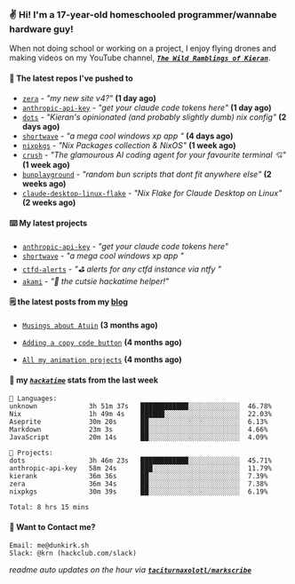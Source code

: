 ### ✌️ Hi! I'm a 17-year-old homeschooled programmer/wannabe hardware guy!

When not doing school or working on a project, I enjoy flying drones and making videos on my YouTube channel, [**_`The Wild Ramblings of Kieran`_**](https://youtube.com/@kieran.rambles).

#### 👷 The latest repos I've pushed to

- [`zera`](https://github.com/taciturnaxolotl/zera) - _"my new site v4?"_ **(1 day ago)**
- [`anthropic-api-key`](https://github.com/taciturnaxolotl/anthropic-api-key) - _"get your claude code tokens here"_ **(1 day ago)**
- [`dots`](https://github.com/taciturnaxolotl/dots) - _"Kieran's opinionated (and probably slightly dumb) nix config"_ **(2 days ago)**
- [`shortwave`](https://github.com/taciturnaxolotl/shortwave) - _"a mega cool windows xp app "_ **(4 days ago)**
- [`nixpkgs`](https://github.com/NixOS/nixpkgs) - _"Nix Packages collection & NixOS"_ **(1 week ago)**
- [`crush`](https://github.com/charmbracelet/crush) - _"The glamourous AI coding agent for your favourite terminal 💘"_ **(1 week ago)**
- [`bunplayground`](https://github.com/taciturnaxolotl/bunplayground) - _"random bun scripts that dont fit anywhere else"_ **(2 weeks ago)**
- [`claude-desktop-linux-flake`](https://github.com/k3d3/claude-desktop-linux-flake) - _"Nix Flake for Claude Desktop on Linux"_ **(2 weeks ago)**

#### ⌨️ My latest projects

- [`anthropic-api-key`](https://github.com/taciturnaxolotl/anthropic-api-key) - _"get your claude code tokens here"_
- [`shortwave`](https://github.com/taciturnaxolotl/shortwave) - _"a mega cool windows xp app "_
- [`ctfd-alerts`](https://github.com/taciturnaxolotl/ctfd-alerts) - _"⛳ alerts for any ctfd instance via ntfy "_
- [`akami`](https://github.com/taciturnaxolotl/akami) - _"🌷 the cutsie hackatime helper!"_

#### 🗒️ the latest posts from my [blog](https://dunkirk.sh)

- [`Musings about Atuin`](https://dunkirk.sh/blog/atuin/) **(3 months ago)**

- [`Adding a copy code button`](https://dunkirk.sh/blog/adding-a-copy-button/) **(4 months ago)**

- [`All my animation projects`](https://dunkirk.sh/blog/my-animations/) **(4 months ago)**



#### 📡 my [_`hackatime`_](https://waka.hackclub.com) stats from the last week

```text
💾 Languages:
unknown             3h 51m 37s   ████████████░░░░░░░░░░░░░  46.78%
Nix                 1h 49m 4s    ██████░░░░░░░░░░░░░░░░░░░  22.03%
Aseprite            30m 20s      ██░░░░░░░░░░░░░░░░░░░░░░░  6.13%
Markdown            23m 3s       ██░░░░░░░░░░░░░░░░░░░░░░░  4.66%
JavaScript          20m 14s      ██░░░░░░░░░░░░░░░░░░░░░░░  4.09%

💼 Projects:
dots                3h 46m 23s   ████████████░░░░░░░░░░░░░  45.71%
anthropic-api-key   58m 24s      ███░░░░░░░░░░░░░░░░░░░░░░  11.79%
kierank             36m 36s      ██░░░░░░░░░░░░░░░░░░░░░░░  7.39%
zera                36m 34s      ██░░░░░░░░░░░░░░░░░░░░░░░  7.38%
nixpkgs             30m 39s      ██░░░░░░░░░░░░░░░░░░░░░░░  6.19%

Total: 8 hrs 15 mins
```

#### 📮 Want to Contact me?

```text
Email: me@dunkirk.sh
Slack: @krn (hackclub.com/slack)
```

_readme auto updates on the hour via [**`taciturnaxolotl/markscribe`**](https://github.com/taciturnaxolotl/markscribe)_
